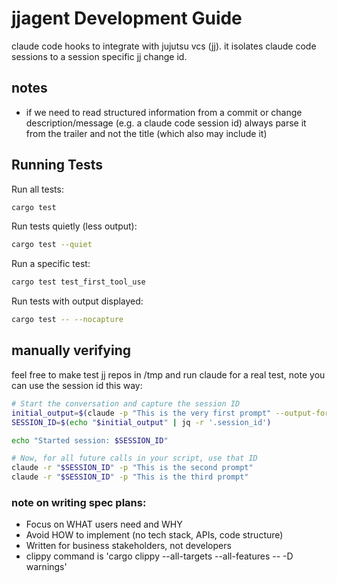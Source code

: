 # jjagent Development Guide

claude code hooks to integrate with jujutsu vcs (jj). it isolates claude code sessions to a session specific jj change id.

## notes

- if we need to read structured information from a commit or change description/message (e.g. a claude code session id) always parse it from the trailer and not the title (which also may include it)
## Running Tests

Run all tests:
```bash
cargo test
```

Run tests quietly (less output):
```bash
cargo test --quiet
```

Run a specific test:
```bash
cargo test test_first_tool_use
```

Run tests with output displayed:
```bash
cargo test -- --nocapture
```


## manually verifying

feel free to make test jj repos in /tmp and run claude for a real test, note you can use the session id this way:

```bash
# Start the conversation and capture the session ID
initial_output=$(claude -p "This is the very first prompt" --output-format json)
SESSION_ID=$(echo "$initial_output" | jq -r '.session_id')

echo "Started session: $SESSION_ID"

# Now, for all future calls in your script, use that ID
claude -r "$SESSION_ID" -p "This is the second prompt"
claude -r "$SESSION_ID" -p "This is the third prompt"
```

### note on writing spec plans:

- Focus on WHAT users need and WHY
- Avoid HOW to implement (no tech stack, APIs, code structure)
- Written for business stakeholders, not developers
- clippy command is 'cargo clippy --all-targets --all-features -- -D warnings'